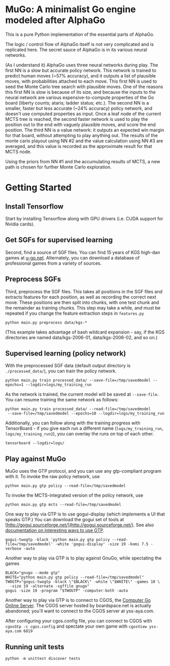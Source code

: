 MuGo: A minimalist Go engine modeled after AlphaGo
==================================================

This is a pure Python implementation of the essential parts of AlphaGo.

The logic / control flow of AlphaGo itself is not very complicated and is replicated here. The secret sauce of AlphaGo is in its various neural networks.

(As I understand it) AlphaGo uses three neural networks during play. The first NN is a slow but accurate policy network. This network is trained to predict human moves (~57% accuracy), and it outputs a list of plausible moves, with probabilities attached to each move. This first NN is used to seed the Monte Carlo tree search with plausible moves. One of the reasons this first NN is slow is because of its size, and because the inputs to the neural network are various expensive-to-compute properties of the Go board (liberty counts; ataris; ladder status; etc.). The second NN is a smaller, faster but less accurate (~24% accuracy) policy network, and doesn't use computed properties as input. Once a leaf node of the current MCTS tree is reached, the second faster network is used to play the position out to the end with vaguely plausible moves, and score the end position. The third NN is a value network: it outputs an expected win margin for that board, without attempting to play anything out. The results of the monte carlo playout using NN #2 and the value calculation using NN #3 are averaged, and this value is recorded as the approximate result for that MCTS node.

Using the priors from NN #1 and the accumulating results of MCTS, a new path is chosen for further Monte Carlo exploration.

Getting Started
===============

Install Tensorflow
------------------
Start by installing Tensorflow along with GPU drivers (i.e. CUDA support for Nvidia cards).

Get SGFs for supervised learning
--------------------------------
Second, find a source of SGF files. You can find 15 years of KGS high-dan games at [u-go.net](https://u-go.net/gamerecords/). Alternately, you can download a database of professional games from a variety of sources.

Preprocess SGFs
---------------
Third, preprocess the SGF files. This takes all positions in the SGF files and extracts features for each position, as well as recording the correct next move. These positions are then split into chunks, with one test chunk and the remainder as training chunks. This step may take a while, and must be repeated if you change the feature extraction steps in `features.py`
```
python main.py preprocess data/kgs-*
```
(This example takes advantage of bash wildcard expansion - say, if the KGS directories are named data/kgs-2006-01, data/kgs-2006-02, and so on.)

Supervised learning (policy network)
------------------------------------
With the preprocessed SGF data (default output directory is `./processed_data/`), you can train the policy network.
```
python main.py train processed_data/ --save-file=/tmp/savedmodel --epochs=1 --logdir=logs/my_training_run
```

As the network is trained, the current model will be saved at `--save-file`. You can resume training the same network as follows:
```
python main.py train processed_data/ --read-file=/tmp/savedmodel
 --save-file=/tmp/savedmodel --epochs=10 --logdir=logs/my_training_run
```

Additionally, you can follow along with the training progress with TensorBoard - if you give each run a different name (`logs/my_training_run`, `logs/my_training_run2`), you can overlay the runs on top of each other.
```
tensorboard --logdir=logs/
```

Play against MuGo
-----------------
MuGo uses the GTP protocol, and you can use any gtp-compliant program with it. To invoke the raw policy network, use
```
python main.py gtp policy --read-file=/tmp/savedmodel
```

To invoke the MCTS-integrated version of the policy network, use
```
python main.py gtp mcts --read-file=/tmp/savedmodel
```

One way to play via GTP is to use gogui-display (which implements a UI that speaks GTP.) You can download the gogui set of tools at [http://gogui.sourceforge.net/](http://gogui.sourceforge.net/). See also [documentation on interesting ways to use GTP](http://gogui.sourceforge.net/doc/reference-twogtp.html).
```
gogui-twogtp -black 'python main.py gtp policy --read-file=/tmp/savedmodel' -white 'gogui-display' -size 19 -komi 7.5 -verbose -auto
```

Another way to play via GTP is to play against GnuGo, while spectating the games
```
BLACK="gnugo --mode gtp"
WHITE="python main.py gtp policy --read-file=/tmp/savedmodel"
TWOGTP="gogui-twogtp -black \"$BLACK\" -white \"$WHITE\" -games 10 \
  -size 19 -alternate -sgffile gnugo"
gogui -size 19 -program "$TWOGTP" -computer-both -auto
```

Another way to play via GTP is to connect to CGOS, the [Computer Go Online Server](http://yss-aya.com/cgos/). The CGOS server hosted by boardspace.net is actually abandoned; you'll want to connect to the CGOS server at yss-aya.com. 

After configuring your cgos.config file, you can connect to CGOS with `cgosGtp -c cgos.config` and spectate your own game with `cgosView yss-aya.com 6819`


Running unit tests
------------------
```python
python -m unittest discover tests
```